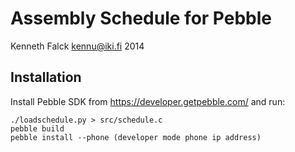 # Assembly Schedule for Pebble
Kenneth Falck <kennu@iki.fi> 2014

## Installation

Install Pebble SDK from https://developer.getpebble.com/ and run:

    ./loadschedule.py > src/schedule.c
    pebble build
    pebble install --phone (developer mode phone ip address)
